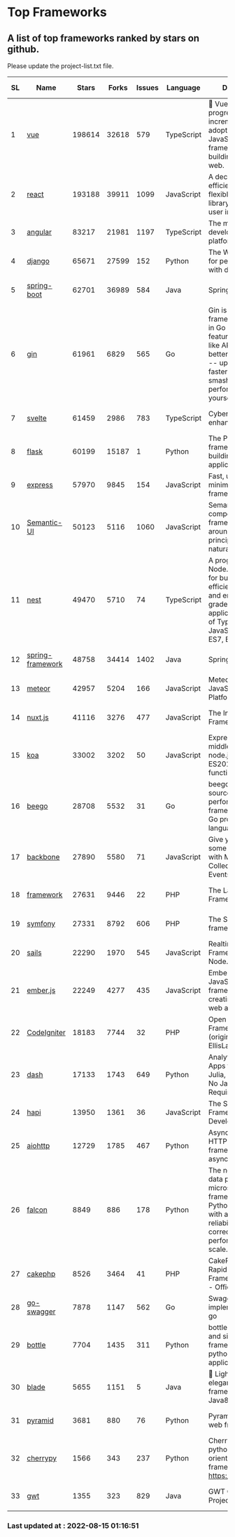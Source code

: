 # Top Frameworks
## A list of top frameworks ranked by stars on github.  
Please update the project-list.txt file.

| SL| Name  | Stars| Forks| Issues | Language | Description | Last Commit |
| --| ------| -----| ---- | ------ | -------- | ----------- | ----------- |
| 1 | [vue](https://github.com/vuejs/vue) | 198614 | 32618 | 579 | TypeScript | 🖖 Vue.js is a progressive, incrementally-adoptable JavaScript framework for building UI on the web. | 2022-08-09 00:50:53 |
| 2 | [react](https://github.com/facebook/react) | 193188 | 39911 | 1099 | JavaScript | A declarative, efficient, and flexible JavaScript library for building user interfaces. | 2022-08-12 20:27:53 |
| 3 | [angular](https://github.com/angular/angular) | 83217 | 21981 | 1197 | TypeScript | The modern web developer’s platform | 2022-08-12 18:18:20 |
| 4 | [django](https://github.com/django/django) | 65671 | 27599 | 152 | Python | The Web framework for perfectionists with deadlines. | 2022-08-12 20:38:19 |
| 5 | [spring-boot](https://github.com/spring-projects/spring-boot) | 62701 | 36989 | 584 | Java | Spring Boot | 2022-08-13 11:56:09 |
| 6 | [gin](https://github.com/gin-gonic/gin) | 61961 | 6829 | 565 | Go | Gin is a HTTP web framework written in Go (Golang). It features a Martini-like API with much better performance -- up to 40 times faster. If you need smashing performance, get yourself some Gin. | 2022-08-02 07:28:30 |
| 7 | [svelte](https://github.com/sveltejs/svelte) | 61459 | 2986 | 783 | TypeScript | Cybernetically enhanced web apps | 2022-08-14 08:27:10 |
| 8 | [flask](https://github.com/pallets/flask) | 60199 | 15187 | 1 | Python | The Python micro framework for building web applications. | 2022-08-08 23:28:50 |
| 9 | [express](https://github.com/expressjs/express) | 57970 | 9845 | 154 | JavaScript | Fast, unopinionated, minimalist web framework for node. | 2022-05-20 15:57:37 |
| 10 | [Semantic-UI](https://github.com/Semantic-Org/Semantic-UI) | 50123 | 5116 | 1060 | JavaScript | Semantic is a UI component framework based around useful principles from natural language. | 2018-10-21 20:59:02 |
| 11 | [nest](https://github.com/nestjs/nest) | 49470 | 5710 | 74 | TypeScript | A progressive Node.js framework for building efficient, scalable, and enterprise-grade server-side applications on top of TypeScript & JavaScript (ES6, ES7, ES8) 🚀 | 2022-08-11 13:28:35 |
| 12 | [spring-framework](https://github.com/spring-projects/spring-framework) | 48758 | 34414 | 1402 | Java | Spring Framework | 2022-08-13 14:18:34 |
| 13 | [meteor](https://github.com/meteor/meteor) | 42957 | 5204 | 166 | JavaScript | Meteor, the JavaScript App Platform | 2022-08-12 13:10:06 |
| 14 | [nuxt.js](https://github.com/nuxt/nuxt.js) | 41116 | 3276 | 477 | JavaScript | The Intuitive Vue(2) Framework | 2022-08-14 09:37:33 |
| 15 | [koa](https://github.com/koajs/koa) | 33002 | 3202 | 50 | JavaScript | Expressive middleware for node.js using ES2017 async functions | 2022-07-13 16:11:33 |
| 16 | [beego](https://github.com/beego/beego) | 28708 | 5532 | 31 | Go | beego is an open-source, high-performance web framework for the Go programming language. | 2022-07-30 08:03:02 |
| 17 | [backbone](https://github.com/jashkenas/backbone) | 27890 | 5580 | 71 | JavaScript | Give your JS App some Backbone with Models, Views, Collections, and Events | 2022-04-26 12:19:45 |
| 18 | [framework](https://github.com/laravel/framework) | 27631 | 9446 | 22 | PHP | The Laravel Framework. | 2022-08-12 17:16:29 |
| 19 | [symfony](https://github.com/symfony/symfony) | 27331 | 8792 | 606 | PHP | The Symfony PHP framework | 2022-08-14 19:17:39 |
| 20 | [sails](https://github.com/balderdashy/sails) | 22290 | 1970 | 545 | JavaScript | Realtime MVC Framework for Node.js | 2022-08-12 23:53:28 |
| 21 | [ember.js](https://github.com/emberjs/ember.js) | 22249 | 4277 | 435 | JavaScript | Ember.js - A JavaScript framework for creating ambitious web applications | 2022-07-25 17:54:35 |
| 22 | [CodeIgniter](https://github.com/bcit-ci/CodeIgniter) | 18183 | 7744 | 32 | PHP | Open Source PHP Framework (originally from EllisLab) | 2022-06-27 19:12:41 |
| 23 | [dash](https://github.com/plotly/dash) | 17133 | 1743 | 649 | Python | Analytical Web Apps for Python, R, Julia, and Jupyter. No JavaScript Required. | 2022-08-12 17:46:02 |
| 24 | [hapi](https://github.com/hapijs/hapi) | 13950 | 1361 | 36 | JavaScript | The Simple, Secure Framework Developers Trust | 2022-06-13 17:44:05 |
| 25 | [aiohttp](https://github.com/aio-libs/aiohttp) | 12729 | 1785 | 467 | Python | Asynchronous HTTP client/server framework for asyncio and Python | 2022-08-08 21:08:22 |
| 26 | [falcon](https://github.com/falconry/falcon) | 8849 | 886 | 178 | Python | The no-magic web data plane API and microservices framework for Python developers, with a focus on reliability, correctness, and performance at scale. | 2022-08-11 10:54:18 |
| 27 | [cakephp](https://github.com/cakephp/cakephp) | 8526 | 3464 | 41 | PHP | CakePHP: The Rapid Development Framework for PHP - Official Repository | 2022-08-11 14:40:53 |
| 28 | [go-swagger](https://github.com/go-swagger/go-swagger) | 7878 | 1147 | 562 | Go | Swagger 2.0 implementation for go | 2022-06-14 15:48:24 |
| 29 | [bottle](https://github.com/bottlepy/bottle) | 7704 | 1435 | 311 | Python | bottle.py is a fast and simple micro-framework for python web-applications. | 2022-08-03 13:51:35 |
| 30 | [blade](https://github.com/lets-blade/blade) | 5655 | 1151 | 5 | Java | :rocket: Lightning fast and elegant mvc framework for Java8 | 2022-05-10 12:38:06 |
| 31 | [pyramid](https://github.com/Pylons/pyramid) | 3681 | 880 | 76 | Python | Pyramid - A Python web framework | 2022-03-13 22:49:13 |
| 32 | [cherrypy](https://github.com/cherrypy/cherrypy) | 1566 | 343 | 237 | Python | CherryPy is a pythonic, object-oriented HTTP framework.      https://cherrypy.dev | 2022-07-17 20:36:25 |
| 33 | [gwt](https://github.com/gwtproject/gwt) | 1355 | 323 | 829 | Java | GWT Open Source Project | 2022-07-26 22:23:28 |

### Last updated at : 2022-08-15 01:16:51
